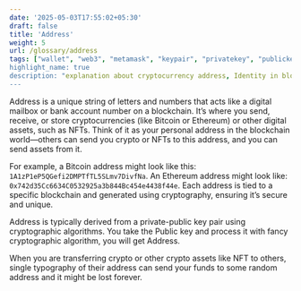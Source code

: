 ```yaml
---
date: '2025-05-03T17:55:02+05:30'
draft: false
title: 'Address'
weight: 5
url: /glossary/address
tags: ["wallet", "web3", "metamask", "keypair", "privatekey", "publickey", "ECDSA", "cryptography", "address]
highlight_name: true
description: "explanation about cryptocurrency address, Identity in blockchain"
---
```


Address is a unique string of letters and numbers that acts like a digital mailbox or bank account number on a blockchain. It’s where you send, receive, or store cryptocurrencies (like Bitcoin or Ethereum) or other digital assets, such as NFTs. Think of it as your personal address in the blockchain world—others can send you crypto or NFTs to this address, and you can send assets from it.

For example, a Bitcoin address might look like this: `1A1zP1eP5QGefi2DMPTfTL5SLmv7DivfNa`. An Ethereum address might look like: `0x742d35Cc6634C0532925a3b844Bc454e4438f44e`. Each address is tied to a specific blockchain and generated using cryptography, ensuring it’s secure and unique.

Address is typically derived from a private-public key pair using cryptographic algorithms. You take the Public key and process it with fancy cryptographic algorithm, you will get Address.

When you are transferring crypto or other crypto assets like NFT to others, single typography of their address can send your funds to some random address and it might be lost forever.




